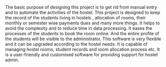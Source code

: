 The basic purpose of designing this project is to get rid from manual entry and to automate
the activities of the hostel. This project is designed to keep the record of the students living
in hostels , allocation of rooms, their monthly or semester wise payments dues and many
more things. It helps to avoid the complexity and to reduce time in data processing.
It eases the processes of the students to book the room online. And the entire profile of the
students will be visible to the administrator. This software is very flexible and it can be
upgraded according to the hostel needs. It is capable of managing hostel rooms, student
records and room allocation process etc. It is a user-friendly and customised software for
providing support for hostel admin.
